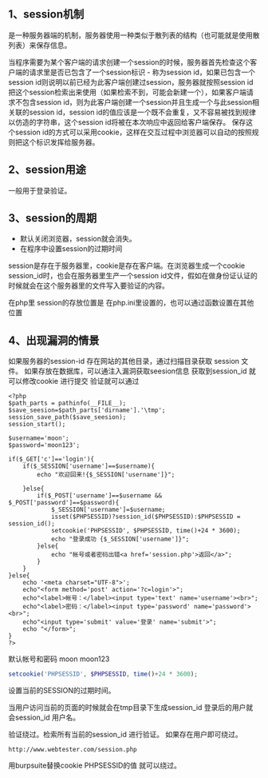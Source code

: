 ## 1、session机制

是一种服务器端的机制，服务器使用一种类似于散列表的结构（也可能就是使用散列表）来保存信息。 

当程序需要为某个客户端的请求创建一个session的时候，服务器首先检查这个客户端的请求里是否已包含了一个session标识 - 称为session id，如果已包含一个session id则说明以前已经为此客户端创建过session，服务器就按照session id把这个session检索出来使用（如果检索不到，可能会新建一个），如果客户端请求不包含session id，则为此客户端创建一个session并且生成一个与此session相关联的session id，session id的值应该是一个既不会重复，又不容易被找到规律以仿造的字符串，这个session id将被在本次响应中返回给客户端保存。 保存这个session id的方式可以采用cookie，这样在交互过程中浏览器可以自动的按照规则把这个标识发挥给服务器。

## 2、session用途

一般用于登录验证。

## 3、session的周期

- 默认关闭浏览器，session就会消失。
-  在程序中设置session的过期时间

session是存在于服务器里，cookie是存在客户端。在浏览器生成一个cookie session_id时，也会在服务器里生产一个session id文件，假如在做身份证认证的时候就会在这个服务器里的文件写入要验证的内容。

在php里 session的存放位置是 在php.ini里设置的，也可以通过函数设置在其他位置

## 4、出现漏洞的情景

如果服务器的session-id 存在网站的其他目录，通过扫描目录获取 session 文件。
如果存放在数据库，可以通注入漏洞获取seesion信息
获取到session_id 就可以修改cookie 进行提交 验证就可以通过

```php+HTML
<?php
$path_parts = pathinfo(__FILE__);
$save_seesion=$path_parts['dirname'].'\tmp';
session_save_path($save_seesion);
session_start();

$username='moon';
$password='moon123';

if($_GET['c']=='login'){
	if($_SESSION['username']==$username){
		echo "欢迎回来!{$_SESSION['username']}";
		
	}else{
		if($_POST['username']==$username && $_POST['password']==$password){
			$_SESSION['username']=$username;
			isset($PHPSESSID)?session_id($PHPSESSID):$PHPSESSID = session_id();
			setcookie('PHPSESSID', $PHPSESSID, time()+24 * 3600);
			echo "登录成功 {$_SESSION['username']}";
		}else{
			echo "帐号或者密码出错<a href='session.php'>返回</a>";
		}
	}	
}else{
	echo '<meta charset="UTF-8">';
	echo"<form method='post' action='?c=login'>";
	echo"<label>帐号：</label><input type='text' name='username'><br>";
	echo"<label>密码：</label><input type='password' name='password'><br>";
	echo"<input type='submit' value='登录' name='submit'>";
	echo "</form>";
}
?>
```

默认帐号和密码 moon moon123

```php
setcookie('PHPSESSID', $PHPSESSID, time()+24 * 3600);
```

设置当前的SESSION的过期时间。

当用户访问当前的页面的时候就会在tmp目录下生成session_id 登录后的用户就会session_id 用户名。

验证绕过。检索所有当前的session_id 进行验证。 如果存在用户即可绕过。

```http
http://www.webtester.com/session.php
```

用burpsuite替换cookie PHPSESSID的值 就可以绕过。